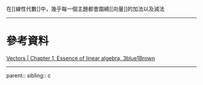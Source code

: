 在[[線性代數]]中，幾乎每一個主題都會圍繞[[向量]]的加法以及減法

- - -
# 參考資料
[Vectors | Chapter 1, Essence of linear algebra, 3blue1Brown](https://youtu.be/fNk_zzaMoSs?si=85Hj1NIse1pMb0-2&t=276)

- - -
parent::
sibling::
c